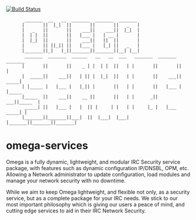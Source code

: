 [![Build Status](https://travis-ci.org/omegaservices/omega-services.png)](https://travis-ci.org/omegaservices/omega-services)

    	   _______  __   __  _______  _______  _______ 
          |       ||  |_|  ||       ||       ||   _   |
          |   _   ||       ||    ___||    ___||  |_|  |
          |  | |  ||       ||   |___ |   | __ |       |
          |  |_|  ||       ||    ___||   ||  ||       |
          |       || ||_|| ||   |___ |   |_| ||   _   |
          |_______||_|   |_||_______||_______||__| |__|
           _______  _______  ______   __   __  ___   _______  _______  _______ 
          |       ||       ||    _ | |  | |  ||   | |       ||       ||       |
          |  _____||    ___||   | || |  |_|  ||   | |       ||    ___||  _____|
          | |_____ |   |___ |   |_|| |       ||   | |       ||   |___ | |_____ 
          |_____  ||    ___||    __ ||       ||   | |      _||    ___||_____  |
           _____| ||   |___ |   |  || |     | |   | |     |_ |   |___  _____| |
          |_______||_______||___|  ||  |___|  |___| |_______||_______||_______|

			

omega-services
==============

Omega is a fully dynamic, lightweight, and modular IRC Security service package, with features such as dynamic configuration IP/DNSBL, OPM, etc. Allowing a Network administrator to update configuration, load modules and	manage your network security with no downtime.

While we aim to keep Omega lightweight, and flexible not only, as a security service, but as a complete package for your IRC needs. We stick to our most important philosophy which is giving our users a peace of mind, and cutting edge services to aid in their IRC Network Security.